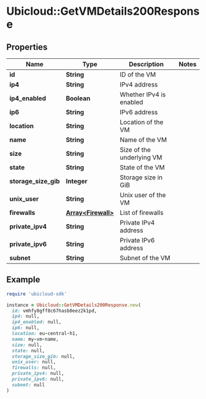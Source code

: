 # Ubicloud::GetVMDetails200Response

## Properties

| Name | Type | Description | Notes |
| ---- | ---- | ----------- | ----- |
| **id** | **String** | ID of the VM |  |
| **ip4** | **String** | IPv4 address |  |
| **ip4_enabled** | **Boolean** | Whether IPv4 is enabled |  |
| **ip6** | **String** | IPv6 address |  |
| **location** | **String** | Location of the VM |  |
| **name** | **String** | Name of the VM |  |
| **size** | **String** | Size of the underlying VM |  |
| **state** | **String** | State of the VM |  |
| **storage_size_gib** | **Integer** | Storage size in GiB |  |
| **unix_user** | **String** | Unix user of the VM |  |
| **firewalls** | [**Array&lt;Firewall&gt;**](Firewall.md) | List of firewalls |  |
| **private_ipv4** | **String** | Private IPv4 address |  |
| **private_ipv6** | **String** | Private IPv6 address |  |
| **subnet** | **String** | Subnet of the VM |  |

## Example

```ruby
require 'ubicloud-sdk'

instance = Ubicloud::GetVMDetails200Response.new(
  id: vmhfy8gff8c67hasb0eez2k1pd,
  ip4: null,
  ip4_enabled: null,
  ip6: null,
  location: eu-central-h1,
  name: my-vm-name,
  size: null,
  state: null,
  storage_size_gib: null,
  unix_user: null,
  firewalls: null,
  private_ipv4: null,
  private_ipv6: null,
  subnet: null
)
```

